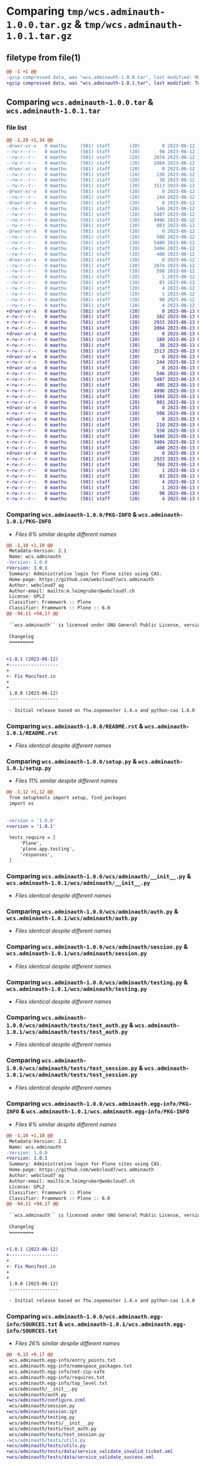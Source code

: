 # Comparing `tmp/wcs.adminauth-1.0.0.tar.gz` & `tmp/wcs.adminauth-1.0.1.tar.gz`

## filetype from file(1)

```diff
@@ -1 +1 @@
-gzip compressed data, was "wcs.adminauth-1.0.0.tar", last modified: Mon Jun 12 19:05:15 2023, max compression
+gzip compressed data, was "wcs.adminauth-1.0.1.tar", last modified: Tue Jun 13 00:58:46 2023, max compression
```

## Comparing `wcs.adminauth-1.0.0.tar` & `wcs.adminauth-1.0.1.tar`

### file list

```diff
@@ -1,29 +1,34 @@
-drwxr-xr-x   0 maethu     (501) staff       (20)        0 2023-06-12 19:05:15.308519 wcs.adminauth-1.0.0/
--rw-r--r--   0 maethu     (501) staff       (20)       98 2023-06-12 19:05:14.000000 wcs.adminauth-1.0.0/MANIFEST.in
--rw-r--r--   0 maethu     (501) staff       (20)     2874 2023-06-12 19:05:15.308407 wcs.adminauth-1.0.0/PKG-INFO
--rw-r--r--   0 maethu     (501) staff       (20)     2064 2023-06-12 19:05:14.000000 wcs.adminauth-1.0.0/README.rst
-drwxr-xr-x   0 maethu     (501) staff       (20)        0 2023-06-12 19:05:15.306496 wcs.adminauth-1.0.0/docs/
--rw-r--r--   0 maethu     (501) staff       (20)      130 2023-06-12 19:05:14.000000 wcs.adminauth-1.0.0/docs/HISTORY.txt
--rw-r--r--   0 maethu     (501) staff       (20)       38 2023-06-12 19:05:15.308555 wcs.adminauth-1.0.0/setup.cfg
--rw-r--r--   0 maethu     (501) staff       (20)     1513 2023-06-12 19:05:14.000000 wcs.adminauth-1.0.0/setup.py
-drwxr-xr-x   0 maethu     (501) staff       (20)        0 2023-06-12 19:05:15.306607 wcs.adminauth-1.0.0/wcs/
--rw-r--r--   0 maethu     (501) staff       (20)      244 2023-06-12 19:05:14.000000 wcs.adminauth-1.0.0/wcs/__init__.py
-drwxr-xr-x   0 maethu     (501) staff       (20)        0 2023-06-12 19:05:15.307839 wcs.adminauth-1.0.0/wcs/adminauth/
--rw-r--r--   0 maethu     (501) staff       (20)      546 2023-06-12 19:05:14.000000 wcs.adminauth-1.0.0/wcs/adminauth/__init__.py
--rw-r--r--   0 maethu     (501) staff       (20)     5487 2023-06-12 19:05:14.000000 wcs.adminauth-1.0.0/wcs/adminauth/auth.py
--rw-r--r--   0 maethu     (501) staff       (20)     4996 2023-06-12 19:05:14.000000 wcs.adminauth-1.0.0/wcs/adminauth/session.py
--rw-r--r--   0 maethu     (501) staff       (20)      803 2023-06-12 19:05:14.000000 wcs.adminauth-1.0.0/wcs/adminauth/testing.py
-drwxr-xr-x   0 maethu     (501) staff       (20)        0 2023-06-12 19:05:15.308255 wcs.adminauth-1.0.0/wcs/adminauth/tests/
--rw-r--r--   0 maethu     (501) staff       (20)      508 2023-06-12 19:05:14.000000 wcs.adminauth-1.0.0/wcs/adminauth/tests/__init__.py
--rw-r--r--   0 maethu     (501) staff       (20)     5480 2023-06-12 19:05:14.000000 wcs.adminauth-1.0.0/wcs/adminauth/tests/test_auth.py
--rw-r--r--   0 maethu     (501) staff       (20)     3404 2023-06-12 19:05:14.000000 wcs.adminauth-1.0.0/wcs/adminauth/tests/test_session.py
--rw-r--r--   0 maethu     (501) staff       (20)      400 2023-06-12 19:05:14.000000 wcs.adminauth-1.0.0/wcs/adminauth/tests/utils.py
-drwxr-xr-x   0 maethu     (501) staff       (20)        0 2023-06-12 19:05:15.307442 wcs.adminauth-1.0.0/wcs.adminauth.egg-info/
--rw-r--r--   0 maethu     (501) staff       (20)     2874 2023-06-12 19:05:15.000000 wcs.adminauth-1.0.0/wcs.adminauth.egg-info/PKG-INFO
--rw-r--r--   0 maethu     (501) staff       (20)      598 2023-06-12 19:05:15.000000 wcs.adminauth-1.0.0/wcs.adminauth.egg-info/SOURCES.txt
--rw-r--r--   0 maethu     (501) staff       (20)        1 2023-06-12 19:05:15.000000 wcs.adminauth-1.0.0/wcs.adminauth.egg-info/dependency_links.txt
--rw-r--r--   0 maethu     (501) staff       (20)       83 2023-06-12 19:05:15.000000 wcs.adminauth-1.0.0/wcs.adminauth.egg-info/entry_points.txt
--rw-r--r--   0 maethu     (501) staff       (20)        4 2023-06-12 19:05:15.000000 wcs.adminauth-1.0.0/wcs.adminauth.egg-info/namespace_packages.txt
--rw-r--r--   0 maethu     (501) staff       (20)        1 2023-06-12 19:05:15.000000 wcs.adminauth-1.0.0/wcs.adminauth.egg-info/not-zip-safe
--rw-r--r--   0 maethu     (501) staff       (20)       90 2023-06-12 19:05:15.000000 wcs.adminauth-1.0.0/wcs.adminauth.egg-info/requires.txt
--rw-r--r--   0 maethu     (501) staff       (20)        4 2023-06-12 19:05:15.000000 wcs.adminauth-1.0.0/wcs.adminauth.egg-info/top_level.txt
+drwxr-xr-x   0 maethu     (501) staff       (20)        0 2023-06-13 00:58:46.406897 wcs.adminauth-1.0.1/
+-rw-r--r--   0 maethu     (501) staff       (20)      162 2023-06-13 00:58:45.000000 wcs.adminauth-1.0.1/MANIFEST.in
+-rw-r--r--   0 maethu     (501) staff       (20)     2933 2023-06-13 00:58:46.406792 wcs.adminauth-1.0.1/PKG-INFO
+-rw-r--r--   0 maethu     (501) staff       (20)     2064 2023-06-13 00:58:45.000000 wcs.adminauth-1.0.1/README.rst
+drwxr-xr-x   0 maethu     (501) staff       (20)        0 2023-06-13 00:58:46.404467 wcs.adminauth-1.0.1/docs/
+-rw-r--r--   0 maethu     (501) staff       (20)      189 2023-06-13 00:58:46.000000 wcs.adminauth-1.0.1/docs/HISTORY.txt
+-rw-r--r--   0 maethu     (501) staff       (20)       38 2023-06-13 00:58:46.406933 wcs.adminauth-1.0.1/setup.cfg
+-rw-r--r--   0 maethu     (501) staff       (20)     1513 2023-06-13 00:58:46.000000 wcs.adminauth-1.0.1/setup.py
+drwxr-xr-x   0 maethu     (501) staff       (20)        0 2023-06-13 00:58:46.404571 wcs.adminauth-1.0.1/wcs/
+-rw-r--r--   0 maethu     (501) staff       (20)      244 2023-06-13 00:58:46.000000 wcs.adminauth-1.0.1/wcs/__init__.py
+drwxr-xr-x   0 maethu     (501) staff       (20)        0 2023-06-13 00:58:46.406025 wcs.adminauth-1.0.1/wcs/adminauth/
+-rw-r--r--   0 maethu     (501) staff       (20)      546 2023-06-13 00:58:46.000000 wcs.adminauth-1.0.1/wcs/adminauth/__init__.py
+-rw-r--r--   0 maethu     (501) staff       (20)     5487 2023-06-13 00:58:46.000000 wcs.adminauth-1.0.1/wcs/adminauth/auth.py
+-rw-r--r--   0 maethu     (501) staff       (20)      405 2023-06-13 00:58:46.000000 wcs.adminauth-1.0.1/wcs/adminauth/configure.zcml
+-rw-r--r--   0 maethu     (501) staff       (20)     4996 2023-06-13 00:58:46.000000 wcs.adminauth-1.0.1/wcs/adminauth/session.py
+-rw-r--r--   0 maethu     (501) staff       (20)     1004 2023-06-13 00:58:46.000000 wcs.adminauth-1.0.1/wcs/adminauth/session.zpt
+-rw-r--r--   0 maethu     (501) staff       (20)      803 2023-06-13 00:58:46.000000 wcs.adminauth-1.0.1/wcs/adminauth/testing.py
+drwxr-xr-x   0 maethu     (501) staff       (20)        0 2023-06-13 00:58:46.406434 wcs.adminauth-1.0.1/wcs/adminauth/tests/
+-rw-r--r--   0 maethu     (501) staff       (20)      508 2023-06-13 00:58:46.000000 wcs.adminauth-1.0.1/wcs/adminauth/tests/__init__.py
+drwxr-xr-x   0 maethu     (501) staff       (20)        0 2023-06-13 00:58:46.406644 wcs.adminauth-1.0.1/wcs/adminauth/tests/data/
+-rw-r--r--   0 maethu     (501) staff       (20)      210 2023-06-13 00:58:46.000000 wcs.adminauth-1.0.1/wcs/adminauth/tests/data/service_validate_invalid_ticket.xml
+-rw-r--r--   0 maethu     (501) staff       (20)      550 2023-06-13 00:58:46.000000 wcs.adminauth-1.0.1/wcs/adminauth/tests/data/service_validate_success.xml
+-rw-r--r--   0 maethu     (501) staff       (20)     5480 2023-06-13 00:58:46.000000 wcs.adminauth-1.0.1/wcs/adminauth/tests/test_auth.py
+-rw-r--r--   0 maethu     (501) staff       (20)     3404 2023-06-13 00:58:46.000000 wcs.adminauth-1.0.1/wcs/adminauth/tests/test_session.py
+-rw-r--r--   0 maethu     (501) staff       (20)      400 2023-06-13 00:58:46.000000 wcs.adminauth-1.0.1/wcs/adminauth/tests/utils.py
+drwxr-xr-x   0 maethu     (501) staff       (20)        0 2023-06-13 00:58:46.405400 wcs.adminauth-1.0.1/wcs.adminauth.egg-info/
+-rw-r--r--   0 maethu     (501) staff       (20)     2933 2023-06-13 00:58:46.000000 wcs.adminauth-1.0.1/wcs.adminauth.egg-info/PKG-INFO
+-rw-r--r--   0 maethu     (501) staff       (20)      768 2023-06-13 00:58:46.000000 wcs.adminauth-1.0.1/wcs.adminauth.egg-info/SOURCES.txt
+-rw-r--r--   0 maethu     (501) staff       (20)        1 2023-06-13 00:58:46.000000 wcs.adminauth-1.0.1/wcs.adminauth.egg-info/dependency_links.txt
+-rw-r--r--   0 maethu     (501) staff       (20)       83 2023-06-13 00:58:46.000000 wcs.adminauth-1.0.1/wcs.adminauth.egg-info/entry_points.txt
+-rw-r--r--   0 maethu     (501) staff       (20)        4 2023-06-13 00:58:46.000000 wcs.adminauth-1.0.1/wcs.adminauth.egg-info/namespace_packages.txt
+-rw-r--r--   0 maethu     (501) staff       (20)        1 2023-06-13 00:58:46.000000 wcs.adminauth-1.0.1/wcs.adminauth.egg-info/not-zip-safe
+-rw-r--r--   0 maethu     (501) staff       (20)       90 2023-06-13 00:58:46.000000 wcs.adminauth-1.0.1/wcs.adminauth.egg-info/requires.txt
+-rw-r--r--   0 maethu     (501) staff       (20)        4 2023-06-13 00:58:46.000000 wcs.adminauth-1.0.1/wcs.adminauth.egg-info/top_level.txt
```

### Comparing `wcs.adminauth-1.0.0/PKG-INFO` & `wcs.adminauth-1.0.1/PKG-INFO`

 * *Files 6% similar despite different names*

```diff
@@ -1,10 +1,10 @@
 Metadata-Version: 2.1
 Name: wcs.adminauth
-Version: 1.0.0
+Version: 1.0.1
 Summary: Administrative login for Plone sites using CAS.
 Home-page: https://github.com/webcloud7/wcs.adminauth
 Author: webcloud7 ag
 Author-email: mailto:m.leimgruber@webcloud7.ch
 License: GPL2
 Classifier: Framework :: Plone
 Classifier: Framework :: Plone :: 6.0
@@ -94,11 +94,17 @@
 
 ``wcs.adminauth`` is licensed under GNU General Public License, version 2.
 
 Changelog
 =========
 
 
+1.0.1 (2023-06-12)
+------------------
+
+- Fix Manifest.in
+
+
 1.0.0 (2023-06-12)
 ------------------
 
 - Initial release based on ftw.zopemaster 1.4.x and python-cas 1.6.0
```

### Comparing `wcs.adminauth-1.0.0/README.rst` & `wcs.adminauth-1.0.1/README.rst`

 * *Files identical despite different names*

### Comparing `wcs.adminauth-1.0.0/setup.py` & `wcs.adminauth-1.0.1/setup.py`

 * *Files 11% similar despite different names*

```diff
@@ -1,12 +1,12 @@
 from setuptools import setup, find_packages
 import os
 
 
-version = '1.0.0'
+version = '1.0.1'
 
 tests_require = [
     'Plone',
     'plone.app.testing',
     'responses',
 ]
```

### Comparing `wcs.adminauth-1.0.0/wcs/adminauth/__init__.py` & `wcs.adminauth-1.0.1/wcs/adminauth/__init__.py`

 * *Files identical despite different names*

### Comparing `wcs.adminauth-1.0.0/wcs/adminauth/auth.py` & `wcs.adminauth-1.0.1/wcs/adminauth/auth.py`

 * *Files identical despite different names*

### Comparing `wcs.adminauth-1.0.0/wcs/adminauth/session.py` & `wcs.adminauth-1.0.1/wcs/adminauth/session.py`

 * *Files identical despite different names*

### Comparing `wcs.adminauth-1.0.0/wcs/adminauth/testing.py` & `wcs.adminauth-1.0.1/wcs/adminauth/testing.py`

 * *Files identical despite different names*

### Comparing `wcs.adminauth-1.0.0/wcs/adminauth/tests/test_auth.py` & `wcs.adminauth-1.0.1/wcs/adminauth/tests/test_auth.py`

 * *Files identical despite different names*

### Comparing `wcs.adminauth-1.0.0/wcs/adminauth/tests/test_session.py` & `wcs.adminauth-1.0.1/wcs/adminauth/tests/test_session.py`

 * *Files identical despite different names*

### Comparing `wcs.adminauth-1.0.0/wcs.adminauth.egg-info/PKG-INFO` & `wcs.adminauth-1.0.1/wcs.adminauth.egg-info/PKG-INFO`

 * *Files 6% similar despite different names*

```diff
@@ -1,10 +1,10 @@
 Metadata-Version: 2.1
 Name: wcs.adminauth
-Version: 1.0.0
+Version: 1.0.1
 Summary: Administrative login for Plone sites using CAS.
 Home-page: https://github.com/webcloud7/wcs.adminauth
 Author: webcloud7 ag
 Author-email: mailto:m.leimgruber@webcloud7.ch
 License: GPL2
 Classifier: Framework :: Plone
 Classifier: Framework :: Plone :: 6.0
@@ -94,11 +94,17 @@
 
 ``wcs.adminauth`` is licensed under GNU General Public License, version 2.
 
 Changelog
 =========
 
 
+1.0.1 (2023-06-12)
+------------------
+
+- Fix Manifest.in
+
+
 1.0.0 (2023-06-12)
 ------------------
 
 - Initial release based on ftw.zopemaster 1.4.x and python-cas 1.6.0
```

### Comparing `wcs.adminauth-1.0.0/wcs.adminauth.egg-info/SOURCES.txt` & `wcs.adminauth-1.0.1/wcs.adminauth.egg-info/SOURCES.txt`

 * *Files 26% similar despite different names*

```diff
@@ -9,13 +9,17 @@
 wcs.adminauth.egg-info/entry_points.txt
 wcs.adminauth.egg-info/namespace_packages.txt
 wcs.adminauth.egg-info/not-zip-safe
 wcs.adminauth.egg-info/requires.txt
 wcs.adminauth.egg-info/top_level.txt
 wcs/adminauth/__init__.py
 wcs/adminauth/auth.py
+wcs/adminauth/configure.zcml
 wcs/adminauth/session.py
+wcs/adminauth/session.zpt
 wcs/adminauth/testing.py
 wcs/adminauth/tests/__init__.py
 wcs/adminauth/tests/test_auth.py
 wcs/adminauth/tests/test_session.py
-wcs/adminauth/tests/utils.py
+wcs/adminauth/tests/utils.py
+wcs/adminauth/tests/data/service_validate_invalid_ticket.xml
+wcs/adminauth/tests/data/service_validate_success.xml
```

